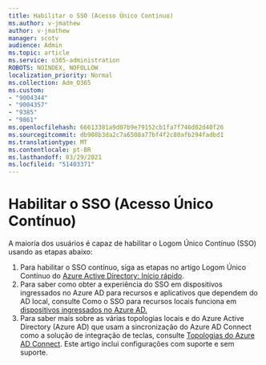 ```yaml
---
title: Habilitar o SSO (Acesso Único Contínuo)
ms.author: v-jmathew
author: v-jmathew
manager: scotv
audience: Admin
ms.topic: article
ms.service: o365-administration
ROBOTS: NOINDEX, NOFOLLOW
localization_priority: Normal
ms.collection: Adm_O365
ms.custom:
- "9004344"
- "9004357"
- "9385"
- "9861"
ms.openlocfilehash: 66613381a9d07b9e79152cb1fa7f746d02d40f26
ms.sourcegitcommit: db908b3da2c7a6508a77bf4f2c80afb294fadbd1
ms.translationtype: MT
ms.contentlocale: pt-BR
ms.lasthandoff: 03/29/2021
ms.locfileid: "51403371"
---
```

# <a name="enable-seamless-single-sign-on-sso"></a>Habilitar o SSO (Acesso Único Contínuo)

A maioria dos usuários é capaz de habilitar o Logom Único Contínuo (SSO) usando as etapas abaixo:

1. Para habilitar o SSO contínuo, siga as etapas no artigo Logom Único Contínuo do [Azure Active Directory: Início rápido](https://docs.microsoft.com/azure/active-directory/hybrid/how-to-connect-sso-quick-start).
2. Para saber como obter a experiência do SSO em dispositivos ingressados no Azure AD para recursos e aplicativos que dependem do AD local, consulte Como o SSO para recursos locais funciona em [dispositivos ingressados no Azure AD.](https://docs.microsoft.com/azure/active-directory/devices/azuread-join-sso)
3. Para saber mais sobre as várias topologias locais e do Azure Active Directory (Azure AD) que usam a sincronização do Azure AD Connect como a solução de integração de teclas, consulte [Topologias do Azure AD Connect](https://docs.microsoft.com/azure/active-directory/hybrid/plan-connect-topologies). Este artigo inclui configurações com suporte e sem suporte.
